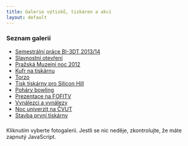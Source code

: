 ```yaml
---
title: Galerie výtisků, tiskáren a akcí
layout: default
---
```


### Seznam galerií

<ul>
<li><a href="#" onclick='loadPicasaAlbum("SemestralniPraceBI3DT201314");'>Semestrální práce BI-3DT 2013/14</a></li>
<li><a href="#" onclick='loadPicasaAlbum("SlavnostniOtevreni");'>Slavnostní otevření</a></li>
<li><a href="#" onclick='loadPicasaAlbum("PrazskaMuzejniNoc2012");'>Pražská Muzejní noc 2012</a></li>
<li><a href="#" onclick='loadPicasaAlbum("KufrNaTiskarnu");'>Kufr na tiskárnu</a></li>
<li><a href="#" onclick='loadPicasaAlbum("Torzo");'>Torzo</a></li>
<li><a href="#" onclick='loadPicasaAlbum("TiskTiskarnyProSiliconHill");'>Tisk tiskárny pro Silicon Hill</a></li>
<li><a href="#" onclick='loadPicasaAlbum("PoharyBowling");'>Poháry bowling</a></li>
<li><a href="#" onclick='loadPicasaAlbum("PrezentaceNaFOFITV");'>Prezentace na FOFITV</a></li>
<li><a href="#" onclick='loadPicasaAlbum("VynalezciAVynalezy");'>Vynálezci a vynálezy</a></li>
<li><a href="#" onclick='loadPicasaAlbum("NocUniverzitNaCVUT");'>Noc univerzit na ČVUT</a></li>
<li><a href="#" onclick='loadPicasaAlbum("StavbaPrvniTiskarny");'>Stavba první tiskárny</a></li>
</ul>

<h3 id="picasaTitle"> </h3>
<p id="picasaSubtitle">Kliknutím vyberte fotogalerii. Jestli se nic neděje, zkontrolujte, že máte zapnutý JavaScript.</p>
<div id="picasaPhotos"> </div>
